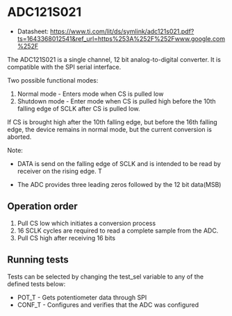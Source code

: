 # ADC121S021

- Datasheet: https://www.ti.com/lit/ds/symlink/adc121s021.pdf?ts=1643368012541&ref_url=https%253A%252F%252Fwww.google.com%252F

The ADC121S021 is a single channel, 12 bit analog-to-digital converter. It is compatible with the SPI serial interface.

Two possible functional modes:

1. Normal mode - Enters mode when CS is pulled low
2. Shutdown mode - Enter mode when CS is pulled high before the 10th falling edge of SCLK after CS is pulled low.

If CS is brought high after the 10th falling edge, but before the 16th falling edge, the device remains in normal mode, but the current conversion is aborted.

Note:

- DATA is send on the falling edge of SCLK and is intended to be read by receiver on the rising edge. T

- The ADC provides three leading zeros followed by the 12 bit data(MSB)

## Operation order

1. Pull CS low which initiates a conversion process
2. 16 SCLK cycles are required to read a complete sample from the ADC.
3. Pull CS high after receiving 16 bits

## Running tests

Tests can be selected by changing the test_sel variable to any of the defined tests below:

- POT_T - Gets potentiometer data through SPI
- CONF_T - Configures and verifies that the ADC was configured
